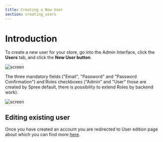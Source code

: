 ```yaml
---
title: Creating a New User
section: creating_users
---
```


# Introduction

To create a new user for your store, go into the Admin Interface, click the **Users** tab, and click the **New User button**.

![screen]()

The three mandatory fields ("Email", "Password" and "Password Confirmation") and Roles checkboxes ("Admin" and "User" those are created by Spree default, there is possibility to extend Roles by backend work).

![screen]()

## Editing existing user

Once you have created an account you are redirected to User edition page about which you can find more [here](editing_users.md).
